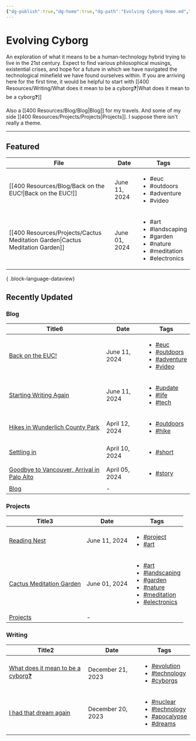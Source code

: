 ```yaml
---
{"dg-publish":true,"dg-home":true,"dg-path":"Evolving Cyborg Home.md","permalink":"/evolving-cyborg-home/","tags":["gardenEntry"],"dgPassFrontmatter":true}
---
```


# Evolving Cyborg

An exploration of what it means to be a human-technology hybrid trying to live in the 21st century. Expect to find various philosophical musings, existential crises, and hope for a future in which we have navigated the technological minefield we have found ourselves within. If you are arriving here for the first time, it would be helpful to start with [[400 Resources/Writing/What does it mean to be a cyborg❓\|What does it mean to be a cyborg❓]] 

Also a [[400 Resources/Blog/Blog\|Blog]] for my travels. And some of my side [[400 Resources/Projects/Projects\|Projects]]. I suppose there isn't really a theme.



---
## Featured
| File                                                                             | Date          | Tags                                                                                                                 |
| -------------------------------------------------------------------------------- | ------------- | -------------------------------------------------------------------------------------------------------------------- |
| [[400 Resources/Blog/Back on the EUC!\|Back on the EUC!]]                     | June 11, 2024 | <ul><li>#euc</li><li>#outdoors</li><li>#adventure</li><li>#video</li></ul>                                           |
| [[400 Resources/Projects/Cactus Meditation Garden\|Cactus Meditation Garden]] | June 01, 2024 | <ul><li>#art</li><li>#landscaping</li><li>#garden</li><li>#nature</li><li>#meditation</li><li>#electronics</li></ul> |

{ .block-language-dataview}

## Recently Updated
<h3><span>Blog</span></h3><div><table class="dataview table-view-table"><thead class="table-view-thead"><tr class="table-view-tr-header"><th class="table-view-th"><span>Title</span><span class="dataview small-text">6</span></th><th class="table-view-th"><span>Date</span></th><th class="table-view-th"><span>Tags</span></th></tr></thead><tbody class="table-view-tbody"><tr><td><span><a data-tooltip-position="top" aria-label="400 Resources/Blog/Back on the EUC!.md" data-href="400 Resources/Blog/Back on the EUC!.md" href="400 Resources/Blog/Back on the EUC!.md" class="internal-link data-link-icon data-link-icon-after data-link-text" target="_blank" rel="noopener" data-link-tags="#euc #outdoors #adventure #video" data-link-path="400 Resources/Blog/Back on the EUC!.md" style="--data-link-tags: #euc #outdoors #adventure #video;">Back on the EUC!</a></span></td><td>June 11, 2024</td><td><ul class="dataview dataview-ul dataview-result-list-ul"><li class="dataview-result-list-li"><span><a href="#euc" class="tag" target="_blank" rel="noopener">#euc</a></span></li><li class="dataview-result-list-li"><span><a href="#outdoors" class="tag" target="_blank" rel="noopener">#outdoors</a></span></li><li class="dataview-result-list-li"><span><a href="#adventure" class="tag" target="_blank" rel="noopener">#adventure</a></span></li><li class="dataview-result-list-li"><span><a href="#video" class="tag" target="_blank" rel="noopener">#video</a></span></li></ul></td></tr><tr><td><span><a data-tooltip-position="top" aria-label="400 Resources/Blog/Starting Writing Again.md" data-href="400 Resources/Blog/Starting Writing Again.md" href="400 Resources/Blog/Starting Writing Again.md" class="internal-link data-link-icon data-link-icon-after data-link-text" target="_blank" rel="noopener" data-link-tags="#update #life #tech" data-link-path="400 Resources/Blog/Starting Writing Again.md" style="--data-link-tags: #update #life #tech; --data-link-path: 400 Resources/Blog/Starting Writing Again.md;">Starting Writing Again</a></span></td><td>June 11, 2024</td><td><ul class="dataview dataview-ul dataview-result-list-ul"><li class="dataview-result-list-li"><span><a href="#update" class="tag" target="_blank" rel="noopener">#update</a></span></li><li class="dataview-result-list-li"><span><a href="#life" class="tag" target="_blank" rel="noopener">#life</a></span></li><li class="dataview-result-list-li"><span><a href="#tech" class="tag" target="_blank" rel="noopener">#tech</a></span></li></ul></td></tr><tr><td><span><a data-tooltip-position="top" aria-label="400 Resources/Blog/Hikes in Wunderlich County Park.md" data-href="400 Resources/Blog/Hikes in Wunderlich County Park.md" href="400 Resources/Blog/Hikes in Wunderlich County Park.md" class="internal-link data-link-icon data-link-icon-after data-link-text" target="_blank" rel="noopener" data-link-tags="#outdoors #hike" data-link-path="400 Resources/Blog/Hikes in Wunderlich County Park.md" style="--data-link-tags: #outdoors #hike; --data-link-path: 400 Resources/Blog/Hikes in Wunderlich County Park.md;">Hikes in Wunderlich County Park</a></span></td><td>April 12, 2024</td><td><ul class="dataview dataview-ul dataview-result-list-ul"><li class="dataview-result-list-li"><span><a href="#outdoors" class="tag" target="_blank" rel="noopener">#outdoors</a></span></li><li class="dataview-result-list-li"><span><a href="#hike" class="tag" target="_blank" rel="noopener">#hike</a></span></li></ul></td></tr><tr><td><span><a data-tooltip-position="top" aria-label="400 Resources/Blog/Settling in.md" data-href="400 Resources/Blog/Settling in.md" href="400 Resources/Blog/Settling in.md" class="internal-link data-link-icon data-link-icon-after data-link-text" target="_blank" rel="noopener" data-link-tags="#short" data-link-path="400 Resources/Blog/Settling in.md" style="--data-link-tags: #short; --data-link-path: 400 Resources/Blog/Settling in.md;">Settling in</a></span></td><td>April 10, 2024</td><td><ul class="dataview dataview-ul dataview-result-list-ul"><li class="dataview-result-list-li"><span><a href="#short" class="tag" target="_blank" rel="noopener">#short</a></span></li></ul></td></tr><tr><td><span><a data-tooltip-position="top" aria-label="400 Resources/Blog/Goodbye to Vancouver, Arrival in Palo Alto.md" data-href="400 Resources/Blog/Goodbye to Vancouver, Arrival in Palo Alto.md" href="400 Resources/Blog/Goodbye to Vancouver, Arrival in Palo Alto.md" class="internal-link data-link-icon data-link-icon-after data-link-text" target="_blank" rel="noopener" data-link-tags="#story" data-link-path="400 Resources/Blog/Goodbye to Vancouver, Arrival in Palo Alto.md" style="--data-link-tags: #story; --data-link-path: 400 Resources/Blog/Goodbye to Vancouver, Arrival in Palo Alto.md;">Goodbye to Vancouver, Arrival in Palo Alto</a></span></td><td>April 05, 2024</td><td><ul class="dataview dataview-ul dataview-result-list-ul"><li class="dataview-result-list-li"><span><a href="#story" class="tag" target="_blank" rel="noopener">#story</a></span></li></ul></td></tr><tr><td><span><a data-tooltip-position="top" aria-label="400 Resources/Blog/Blog.md" data-href="400 Resources/Blog/Blog.md" href="400 Resources/Blog/Blog.md" class="internal-link data-link-icon data-link-icon-after data-link-text" target="_blank" rel="noopener" data-link-tags="" data-link-path="400 Resources/Blog/Blog.md" style="--data-link-path: 400 Resources/Blog/Blog.md;">Blog</a></span></td><td><span>-</span></td><td><ul class="dataview dataview-ul dataview-result-list-ul"></ul></td></tr></tbody></table></div><h3><span>Projects</span></h3><div><table class="dataview table-view-table"><thead class="table-view-thead"><tr class="table-view-tr-header"><th class="table-view-th"><span>Title</span><span class="dataview small-text">3</span></th><th class="table-view-th"><span>Date</span></th><th class="table-view-th"><span>Tags</span></th></tr></thead><tbody class="table-view-tbody"><tr><td><span><a data-tooltip-position="top" aria-label="400 Resources/Projects/Reading Nest.md" data-href="400 Resources/Projects/Reading Nest.md" href="400 Resources/Projects/Reading Nest.md" class="internal-link data-link-icon data-link-icon-after data-link-text" target="_blank" rel="noopener" data-link-tags="#project #art" data-link-path="400 Resources/Projects/Reading Nest.md" style="--data-link-tags: #project #art; --data-link-path: 400 Resources/Projects/Reading Nest.md;">Reading Nest</a></span></td><td>June 11, 2024</td><td><ul class="dataview dataview-ul dataview-result-list-ul"><li class="dataview-result-list-li"><span><a href="#project" class="tag" target="_blank" rel="noopener">#project</a></span></li><li class="dataview-result-list-li"><span><a href="#art" class="tag" target="_blank" rel="noopener">#art</a></span></li></ul></td></tr><tr><td><span><a data-tooltip-position="top" aria-label="400 Resources/Projects/Cactus Meditation Garden.md" data-href="400 Resources/Projects/Cactus Meditation Garden.md" href="400 Resources/Projects/Cactus Meditation Garden.md" class="internal-link data-link-icon data-link-icon-after data-link-text" target="_blank" rel="noopener" data-link-tags="#art #landscaping #garden #nature #meditation #electronics" data-link-path="400 Resources/Projects/Cactus Meditation Garden.md" style="--data-link-tags: #art #landscaping #garden #nature #meditation #electronics; --data-link-path: 400 Resources/Projects/Cactus Meditation Garden.md;">Cactus Meditation Garden</a></span></td><td>June 01, 2024</td><td><ul class="dataview dataview-ul dataview-result-list-ul"><li class="dataview-result-list-li"><span><a href="#art" class="tag" target="_blank" rel="noopener">#art</a></span></li><li class="dataview-result-list-li"><span><a href="#landscaping" class="tag" target="_blank" rel="noopener">#landscaping</a></span></li><li class="dataview-result-list-li"><span><a href="#garden" class="tag" target="_blank" rel="noopener">#garden</a></span></li><li class="dataview-result-list-li"><span><a href="#nature" class="tag" target="_blank" rel="noopener">#nature</a></span></li><li class="dataview-result-list-li"><span><a href="#meditation" class="tag" target="_blank" rel="noopener">#meditation</a></span></li><li class="dataview-result-list-li"><span><a href="#electronics" class="tag" target="_blank" rel="noopener">#electronics</a></span></li></ul></td></tr><tr><td><span><a data-tooltip-position="top" aria-label="400 Resources/Projects/Projects.md" data-href="400 Resources/Projects/Projects.md" href="400 Resources/Projects/Projects.md" class="internal-link data-link-icon data-link-icon-after data-link-text" target="_blank" rel="noopener" data-link-tags="" data-link-path="400 Resources/Projects/Projects.md" style="--data-link-path: 400 Resources/Projects/Projects.md;">Projects</a></span></td><td><span>-</span></td><td><ul class="dataview dataview-ul dataview-result-list-ul"></ul></td></tr></tbody></table></div><h3><span>Writing</span></h3><div><table class="dataview table-view-table"><thead class="table-view-thead"><tr class="table-view-tr-header"><th class="table-view-th"><span>Title</span><span class="dataview small-text">2</span></th><th class="table-view-th"><span>Date</span></th><th class="table-view-th"><span>Tags</span></th></tr></thead><tbody class="table-view-tbody"><tr><td><span><a data-tooltip-position="top" aria-label="400 Resources/Writing/What does it mean to be a cyborg❓.md" data-href="400 Resources/Writing/What does it mean to be a cyborg❓.md" href="400 Resources/Writing/What does it mean to be a cyborg❓.md" class="internal-link data-link-icon data-link-icon-after data-link-text" target="_blank" rel="noopener" data-link-tags="#evolution #technology #cyborgs" data-link-path="400 Resources/Writing/What does it mean to be a cyborg❓.md" style="--data-link-tags: #evolution #technology #cyborgs; --data-link-path: 400 Resources/Writing/What does it mean to be a cyborg❓.md;">What does it mean to be a cyborg❓</a></span></td><td>December 21, 2023</td><td><ul class="dataview dataview-ul dataview-result-list-ul"><li class="dataview-result-list-li"><span><a href="#evolution" class="tag" target="_blank" rel="noopener">#evolution</a></span></li><li class="dataview-result-list-li"><span><a href="#technology" class="tag" target="_blank" rel="noopener">#technology</a></span></li><li class="dataview-result-list-li"><span><a href="#cyborgs" class="tag" target="_blank" rel="noopener">#cyborgs</a></span></li></ul></td></tr><tr><td><span><a data-tooltip-position="top" aria-label="400 Resources/Writing/I had that dream again.md" data-href="400 Resources/Writing/I had that dream again.md" href="400 Resources/Writing/I had that dream again.md" class="internal-link data-link-icon data-link-icon-after data-link-text" target="_blank" rel="noopener" data-link-tags="#nuclear #technology #apocalypse #dreams" data-link-path="400 Resources/Writing/I had that dream again.md" style="--data-link-tags: #nuclear #technology #apocalypse #dreams; --data-link-path: 400 Resources/Writing/I had that dream again.md;">I had that dream again</a></span></td><td>December 20, 2023</td><td><ul class="dataview dataview-ul dataview-result-list-ul"><li class="dataview-result-list-li"><span><a href="#nuclear" class="tag" target="_blank" rel="noopener">#nuclear</a></span></li><li class="dataview-result-list-li"><span><a href="#technology" class="tag" target="_blank" rel="noopener">#technology</a></span></li><li class="dataview-result-list-li"><span><a href="#apocalypse" class="tag" target="_blank" rel="noopener">#apocalypse</a></span></li><li class="dataview-result-list-li"><span><a href="#dreams" class="tag" target="_blank" rel="noopener">#dreams</a></span></li></ul></td></tr></tbody></table></div>



